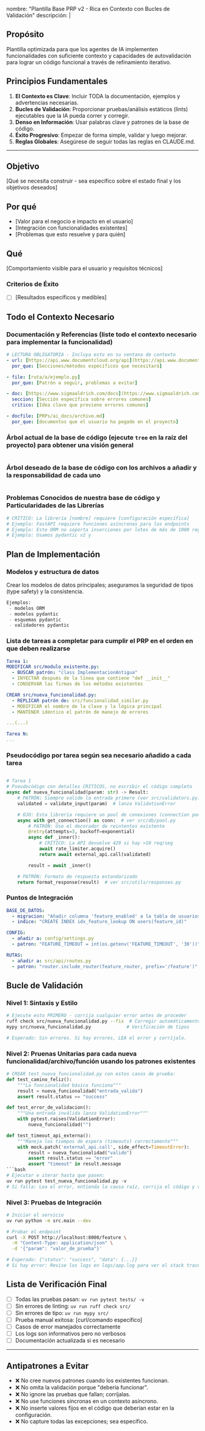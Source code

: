nombre: "Plantilla Base PRP v2 - Rica en Contexto con Bucles de Validación"
descripción: |

## Propósito
Plantilla optimizada para que los agentes de IA implementen funcionalidades con suficiente contexto y capacidades de autovalidación para lograr un código funcional a través de refinamiento iterativo.

## Principios Fundamentales
1.  **El Contexto es Clave**: Incluir TODA la documentación, ejemplos y advertencias necesarias.
2.  **Bucles de Validación**: Proporcionar pruebas/análisis estáticos (lints) ejecutables que la IA pueda correr y corregir.
3.  **Denso en Información**: Usar palabras clave y patrones de la base de código.
4.  **Éxito Progresivo**: Empezar de forma simple, validar y luego mejorar.
5.  **Reglas Globales**: Asegúrese de seguir todas las reglas en CLAUDE.md.

---

## Objetivo
[Qué se necesita construir - sea específico sobre el estado final y los objetivos deseados]

## Por qué
- [Valor para el negocio e impacto en el usuario]
- [Integración con funcionalidades existentes]
- [Problemas que esto resuelve y para quién]

## Qué
[Comportamiento visible para el usuario y requisitos técnicos]

### Criterios de Éxito
- [ ] [Resultados específicos y medibles]

## Todo el Contexto Necesario

### Documentación y Referencias (liste todo el contexto necesario para implementar la funcionalidad)
```yaml
# LECTURA OBLIGATORIA - Incluya esto en su ventana de contexto
- url: [https://api.www.documentcloud.org/api](https://api.www.documentcloud.org/api)
  por_que: [Secciones/métodos específicos que necesitará]

- file: [ruta/a/ejemplo.py]
  por_que: [Patrón a seguir, problemas a evitar]

- doc: [https://www.sigmaaldrich.com/docs](https://www.sigmaaldrich.com/docs)
  seccion: [Sección específica sobre errores comunes]
  critico: [Idea clave que previene errores comunes]

- docfile: [PRPs/ai_docs/archivo.md]
  por_que: [documentos que el usuario ha pegado en el proyecto]
```

### Árbol actual de la base de código (ejecute `tree` en la raíz del proyecto) para obtener una visión general
```bash

```

### Árbol deseado de la base de código con los archivos a añadir y la responsabilidad de cada uno
```bash

```

### Problemas Conocidos de nuestra base de código y Particularidades de las Librerías
```python
# CRÍTICO: La librería [nombre] requiere [configuración específica]
# Ejemplo: FastAPI requiere funciones asíncronas para los endpoints
# Ejemplo: Este ORM no soporta inserciones por lotes de más de 1000 registros
# Ejemplo: Usamos pydantic v2 y
```

## Plan de Implementación

### Modelos y estructura de datos

Crear los modelos de datos principales; aseguramos la seguridad de tipos (type safety) y la consistencia.
```python
Ejemplos:
 - modelos ORM
 - modelos pydantic
 - esquemas pydantic
 - validadores pydantic
```

### Lista de tareas a completar para cumplir el PRP en el orden en que deben realizarse

```yaml
Tarea 1:
MODIFICAR src/modulo_existente.py:
  - BUSCAR patrón: "class ImplementacionAntigua"
  - INYECTAR después de la línea que contiene "def __init__"
  - CONSERVAR las firmas de los métodos existentes

CREAR src/nueva_funcionalidad.py:
  - REPLICAR patrón de: src/funcionalidad_similar.py
  - MODIFICAR el nombre de la clase y la lógica principal
  - MANTENER idéntico el patrón de manejo de errores

...(...)

Tarea N:
...
```

### Pseudocódigo por tarea según sea necesario añadido a cada tarea
```python

# Tarea 1
# Pseudocódigo con detalles CRÍTICOS, no escribir el código completo
async def nueva_funcionalidad(param: str) -> Result:
    # PATRÓN: Siempre valide la entrada primero (ver src/validators.py)
    validated = validate_input(param)  # lanza ValidationError

    # OJO: Esta librería requiere un pool de conexiones (connection pooling)
    async with get_connection() as conn:  # ver src/db/pool.py
        # PATRÓN: Use el decorador de reintentos existente
        @retry(attempts=3, backoff=exponential)
        async def _inner():
            # CRÍTICO: La API devuelve 429 si hay >10 req/seg
            await rate_limiter.acquire()
            return await external_api.call(validated)

        result = await _inner()

    # PATRÓN: Formato de respuesta estandarizado
    return format_response(result)  # ver src/utils/responses.py
```

### Puntos de Integración
```yaml
BASE_DE_DATOS:
  - migracion: "Añadir columna 'feature_enabled' a la tabla de usuarios"
  - indice: "CREATE INDEX idx_feature_lookup ON users(feature_id)"

CONFIG:
  - añadir a: config/settings.py
  - patron: "FEATURE_TIMEOUT = int(os.getenv('FEATURE_TIMEOUT', '30'))"

RUTAS:
  - añadir a: src/api/routes.py
  - patron: "router.include_router(feature_router, prefix='/feature')"
```

## Bucle de Validación

### Nivel 1: Sintaxis y Estilo
```bash
# Ejecute esto PRIMERO - corrija cualquier error antes de proceder
ruff check src/nueva_funcionalidad.py --fix  # Corregir automáticamente lo que sea posible
mypy src/nueva_funcionalidad.py             # Verificación de tipos

# Esperado: Sin errores. Si hay errores, LEA el error y corríjalo.
```

### Nivel 2: Pruenas Unitarias para cada nueva funcionalidad/archivo/función usando los patrones existentes
```python
# CREAR test_nueva_funcionalidad.py con estos casos de prueba:
def test_camino_feliz():
    """La funcionalidad básica funciona"""
    result = nueva_funcionalidad("entrada_valida")
    assert result.status == "success"

def test_error_de_validacion():
    """Una entrada inválida lanza ValidationError"""
    with pytest.raises(ValidationError):
        nueva_funcionalidad("")

def test_timeout_api_externa():
    """Maneja los tiempos de espera (timeouts) correctamente"""
    with mock.patch('external_api.call', side_effect=TimeoutError):
        result = nueva_funcionalidad("valido")
        assert result.status == "error"
        assert "timeout" in result.message
```bash
# Ejecutar e iterar hasta que pasen:
uv run pytest test_nueva_funcionalidad.py -v
# Si falla: Lea el error, entienda la causa raíz, corrija el código y vuelva a ejecutar (nunca haga un mock para que la prueba pase).
```

### Nivel 3: Pruebas de Integración
```bash
# Iniciar el servicio
uv run python -m src.main --dev

# Probar el endpoint
curl -X POST http://localhost:8000/feature \
  -H "Content-Type: application/json" \
  -d '{"param": "valor_de_prueba"}'

# Esperado: {"status": "success", "data": {...}}
# Si hay error: Revise los logs en logs/app.log para ver el stack trace.
```

## Lista de Verificación Final
- [ ] Todas las pruebas pasan: `uv run pytest tests/ -v`
- [ ] Sin errores de linting: `uv run ruff check src/`
- [ ] Sin errores de tipo: `uv run mypy src/`
- [ ] Prueba manual exitosa: [curl/comando específico]
- [ ] Casos de error manejados correctamente
- [ ] Los logs son informativos pero no verbosos
- [ ] Documentación actualizada si es necesario

---

## Antipatrones a Evitar
- ❌ No cree nuevos patrones cuando los existentes funcionan.
- ❌ No omita la validación porque "debería funcionar".
- ❌ No ignore las pruebas que fallan; corríjalas.
- ❌ No use funciones síncronas en un contexto asíncrono.
- ❌ No inserte valores fijos en el código que deberían estar en la configuración.
- ❌ No capture todas las excepciones; sea específico.
